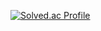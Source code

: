 [![Solved.ac Profile](http://mazassumnida.wtf/api/v2/generate_badge?boj=dustin36)](https://solved.ac/profile/dustin36)
